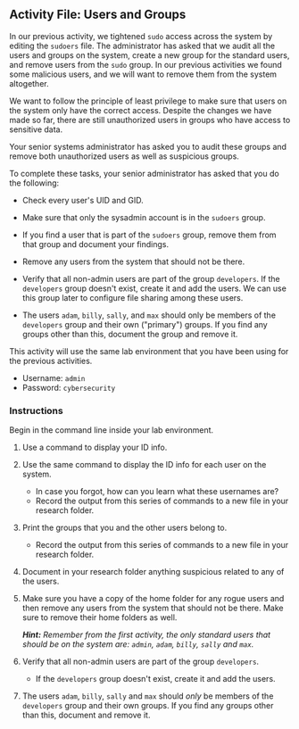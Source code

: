 ## Activity File: Users and Groups

In our previous activity, we tightened `sudo` access across the system by editing the `sudoers` file. The administrator has asked that we audit all the users and groups on the system, create a new group for the standard users, and remove users from the `sudo` group. In our previous activities we found some malicious users, and we will want to remove them from the system altogether.

 We want to follow the principle of least privilege to make sure that users on the system only have the correct access. Despite the changes we have made so far, there are still unauthorized users in groups who have access to sensitive data. 
 
 Your senior systems administrator has asked you to audit these groups and remove both unauthorized users as well as suspicious groups.

To complete these tasks, your senior administrator has asked that you do the following:

- Check every user's UID and GID.

- Make sure that only the sysadmin account is in the `sudoers` group.
- If you find a user that is part of the `sudoers` group, remove them from that group and document your findings.
- Remove any users from the system that should not be there.
- Verify that all non-admin users are part of the group `developers`. If the `developers` group doesn't exist, create it and add the users. We can use this group later to configure file sharing among these users.
- The users `adam`, `billy`, `sally`, and `max` should only be members of the `developers` group and their own ("primary") groups. If you find any groups other than this, document the group and remove it.

This activity will use the same lab environment that you have been using for the previous activities. 

- Username: `admin`   
- Password: `cybersecurity`

### Instructions

Begin in the command line inside your lab environment.

1. Use a command to display your ID info.

2. Use the same command to display the ID info for each user on the system.
    - In case you forgot, how can you learn what these usernames are?
    - Record the output from this series of commands to a new file in your research folder.

3. Print the groups that you and the other users belong to.
    - Record the output from this series of commands to a new file in your research folder.

4. Document in your research folder anything suspicious related to any of the users.

5. Make sure you have a copy of the home folder for any rogue users and then remove any users from the system that should not be there. Make sure to remove their home folders as well.  

   _**Hint:** Remember from the first activity, the only standard users that should be on the system are: `admin`, `adam`, `billy`, `sally` and `max`._

6. Verify that all non-admin users are part of the group `developers`. 
    - If the `developers` group doesn't exist, create it and add the users.

7. The users `adam`, `billy`, `sally` and `max` should _only_ be members of the `developers` group and their own groups. If you find any groups other than this, document and remove it.
